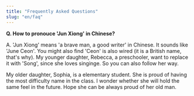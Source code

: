 ```yaml
---
title: "Frequently Asked Questions"
slug: "en/faq"
---
```


<a name='jun'></a>
**Q. How to pronouce 'Jun Xiong' in Chinese?**

A. 'Jun Xiong' means 'a brave man, a good writer' in Chinese. It sounds like 'June Ceon'. You might also find 'Ceon' is also wired (it is a British name, that's why). My younger daughter, Rebecca, a preschooler, want to replace it with 'Song', since she loves singinge. So you can also follow her way.

My older daughter, Sophia, is a elementary student. She is proud of having the most difficulty name in the class. I wonder whether she will hold the same feel in the future. Hope she can be always proud of her old man.